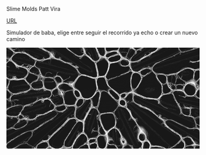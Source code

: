 Slime Molds Patt Vira

[URL](https://p5js.org/sketches/2213463/)

Simulador de baba, elige entre seguir el recorrido ya echo o crear un nuevo camino

![Cuadro comparativo](../../../../assets/slime-molds.png)
